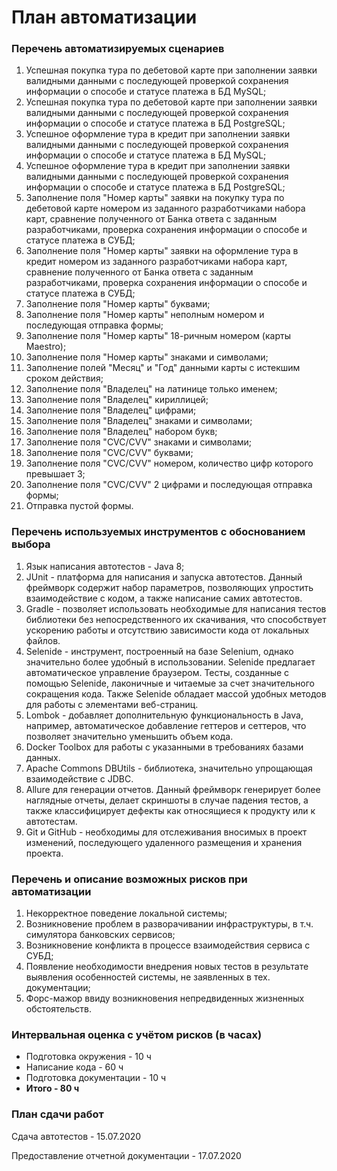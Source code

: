 # План автоматизации

### Перечень автоматизируемых сценариев

1. Успешная покупка тура по дебетовой карте при заполнении заявки валидными данными с последующей проверкой сохранения информации о способе и статусе платежа в БД MySQL;
2. Успешная покупка тура по дебетовой карте при заполнении заявки валидными данными с последующей проверкой сохранения информации о способе и статусе платежа в БД PostgreSQL;
3. Успешное оформление тура в кредит при заполнении заявки валидными данными c последующей проверкой сохранения информации о способе и статусе платежа в БД MySQL;
4. Успешное оформление тура в кредит при заполнении заявки валидными данными c последующей проверкой сохранения информации о способе и статусе платежа в БД PostgreSQL;
5. Заполнение поля "Номер карты" заявки на покупку тура по дебетовой карте номером из заданного разработчиками набора карт, сравнение полученного от Банка ответа с заданным разработчиками, проверка сохранения информации о способе и статусе платежа в СУБД;
6. Заполнение поля "Номер карты" заявки на оформление тура в кредит номером из заданного разработчиками набора карт, сравнение полученного от Банка ответа с заданным разработчиками, проверка сохранения информации о способе и статусе платежа в СУБД;
7. Заполнение поля "Номер карты" буквами;
8. Заполнение поля "Номер карты" неполным номером и последующая отправка формы;
9. Заполнение поля "Номер карты" 18-ричным номером (карты Maestro);
10. Заполнение поля "Номер карты" знаками и символами;
11. Заполнение полей "Месяц" и "Год" данными карты с истекшим сроком действия;
12. Заполнение поля "Владелец" на латинице только именем;
13. Заполнение поля "Владелец" кириллицей;
14. Заполнение поля "Владелец" цифрами;
15. Заполнение поля "Владелец" знаками и символами;
16. Заполнение поля "Владелец" набором букв;
17. Заполнение поля "CVC/CVV" знаками и символами;
18. Заполнение поля "CVC/CVV" буквами;
19. Заполнение поля "CVC/CVV" номером, количество цифр которого превышает 3;
20. Заполнение поля "CVC/CVV" 2 цифрами и последующая отправка формы;
21. Отправка пустой формы.

### Перечень используемых инструментов с обоснованием выбора

1. Язык написания автотестов - Java 8;
2. JUnit - платформа для написания и запуска автотестов. Данный фреймворк содержит набор параметров, позволяющих упростить взаимодействие с кодом, а также написание самих автотестов.
3. Gradle - позволяет использовать необходимые для написания тестов библиотеки без непосредственного их скачивания, что способствует ускорению работы и отсутствию зависимости кода от локальных файлов.
4. Selenide - инструмент, построенный на базе Selenium, однако значительно более удобный в использовании. Selenide предлагает автоматическое управление браузером. Тесты, созданные с помощью Selenide, лаконичные и читаемые за счет значительного сокращения кода. Также Selenide обладает массой удобных методов для работы с элементами веб-страниц.
5. Lombok - добавляет дополнительную функциональность в Java, например, автоматическое добавление геттеров и сеттеров, что позволяет значительно уменьшить объем кода.
6. Docker Toolbox для работы с указанными в требованиях базами данных.
7. Apache Commons DBUtils - библиотека, значительно упрощающая взаимодействие с JDBC.
8. Allure для генерации отчетов. Данный фреймворк генерирует более наглядные отчеты, делает скриншоты в случае падения тестов, а также классифицирует дефекты как относящиеся к продукту или к автотестам.
9. Git и GitHub - необходимы для отслеживания вносимых в проект изменений, последующего удаленного размещения и хранения проекта.

### Перечень и описание возможных рисков при автоматизации

1. Некорректное поведение локальной системы;
2. Возникновение проблем в разворачивании инфраструктуры, в т.ч. симулятора банковских сервисов;
3. Возникновение конфликта в процессе взаимодействия сервиса с СУБД;
4. Появление необходимости внедрения новых тестов в результате выявления особенностей системы, не заявленных в тех. документации;
5. Форс-мажор ввиду возникновения непредвиденных жизненных обстоятельств.

### Интервальная оценка с учётом рисков (в часах)

- Подготовка окружения - 10 ч
- Написание кода - 60 ч
- Подготовка документации - 10 ч
- **Итого - 80 ч**

### План сдачи работ

Сдача автотестов - 15.07.2020

Предоставление отчетной документации - 17.07.2020
